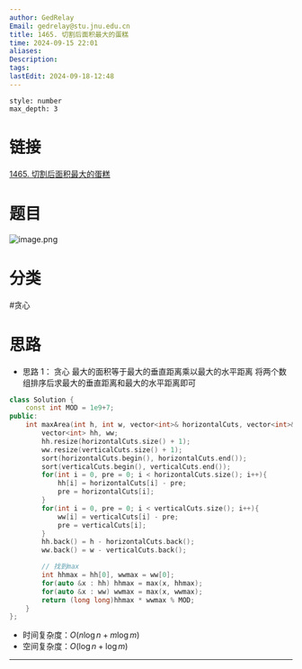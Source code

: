 ```yaml
---
author: GedRelay
Email: gedrelay@stu.jnu.edu.cn
title: 1465. 切割后面积最大的蛋糕
time: 2024-09-15 22:01
aliases: 
Description: 
tags: 
lastEdit: 2024-09-18-12:48
---
```


```toc
style: number
max_depth: 3
```

# 链接
[1465. 切割后面积最大的蛋糕](https://leetcode.cn/problems/maximum-area-of-a-piece-of-cake-after-horizontal-and-vertical-cuts/) 

# 题目
![image.png](https://ged-pic-bed.oss-cn-guangzhou.aliyuncs.com/img/202409152201661.png)


# 分类
#贪心 

# 思路
- 思路 1：
贪心
最大的面积等于最大的垂直距离乘以最大的水平距离
将两个数组排序后求最大的垂直距离和最大的水平距离即可


```cpp
class Solution {
    const int MOD = 1e9+7;
public:
    int maxArea(int h, int w, vector<int>& horizontalCuts, vector<int>& verticalCuts) {
        vector<int> hh, ww;
        hh.resize(horizontalCuts.size() + 1);
        ww.resize(verticalCuts.size() + 1);
        sort(horizontalCuts.begin(), horizontalCuts.end());
        sort(verticalCuts.begin(), verticalCuts.end());
        for(int i = 0, pre = 0; i < horizontalCuts.size(); i++){
            hh[i] = horizontalCuts[i] - pre;
            pre = horizontalCuts[i];
        }
        for(int i = 0, pre = 0; i < verticalCuts.size(); i++){
            ww[i] = verticalCuts[i] - pre;
            pre = verticalCuts[i];
        }
        hh.back() = h - horizontalCuts.back();
        ww.back() = w - verticalCuts.back();

        // 找到max
        int hhmax = hh[0], wwmax = ww[0];
        for(auto &x : hh) hhmax = max(x, hhmax);
        for(auto &x : ww) wwmax = max(x, wwmax);
        return (long long)hhmax * wwmax % MOD;
    }
};
```


- 时间复杂度：${O\left( n\log n +m\log m\right)  }$ 
- 空间复杂度：${O\left( \log n+\log m \right)  }$ 


---


